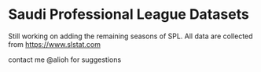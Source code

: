 # Saudi Professional League Datasets
Still working on adding the remaining seasons of SPL. All data are collected from https://www.slstat.com

contact me @alioh for suggestions
